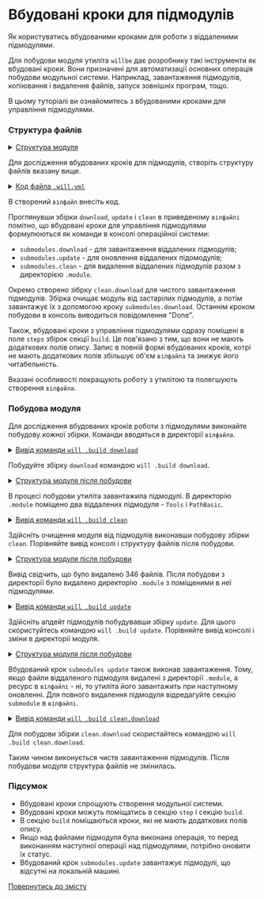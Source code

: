 # Вбудовані кроки для підмодулів

Як користуватись вбудованими кроками для роботи з віддаленими підмодулями.

Для побудови модуля утиліта `willbe` дає розробнику такі інструменти як вбудовані кроки. Вони призначені для автоматизації основних операція побудови модульної системи. Наприклад, завантаження підмодулів, копіювання і видалення файлів, запуск зовнішніх програм, тощо.

В цьому туторіалі ви ознайомитесь з вбудованими кроками для управління підмодулями.  

### Структура файлів

<details>
  <summary><u>Структура модуля</u></summary>

```
predefinedSteps              
      └── .will.yml     
```

</details>

Для дослідження вбудованих кроків для підмодулів, створіть структуру файлів вказану вище. 

<details>
  <summary><u>Код файла <code>.will.yml</code></u></summary>

```yaml
about :

  name : predefinedSteps
  description : "To use predefined submodule control steps"
  version : 0.0.1

submodule :

  Tools : git+https:///github.com/Wandalen/wTools.git/out/wTools#master
  PathBasic : git+https:///github.com/Wandalen/wPathBasic.git/out/wPathBasic#master

step :

  echo :
    shell : echo "Done"
    currentPath : '.'

build :

  download :
    steps :
      - submodules.download

  update :
    steps :
      - submodules.update

  clean :
    steps :
      - submodules.clean

  clean.download :
    steps :
      - submodules.clean
      - submodules.download
      - echo

```

</details>

В створений `вілфайл` внесіть код.

Проглянувши збірки `download`, `update` i `clean` в приведеному `вілфайлі` помітно, що вбудовані кроки для управління підмодулями формулюються як команди в консолі операційної системи:   
- `submodules.download` - для завантаження віддалених підмодулів;
- `submodules.update` - для оновлення віддалених підомодулів;
- `submodules.clean` - для видалення віддалених підмодулів разом з директорією `.module`.

Окремо створено зібрку `clean.download` для чистого завантаження підмодулів. Збірка очищає модуль від застарілих підмодулів, а потім завантажує їх з допомогою кроку `submodules.download`. Останнім кроком побудови в консоль виводиться повідомлення "Done".

Також, вбудовані кроки з управління підмодулями одразу поміщені в поле `steps` збірок секції `build`. Це пов'язано з тим, що вони не мають додаткових полів опису. Запис в повній формі вбудованих кроків, котрі не мають додаткових полів збільшує об'єм `вілфайла` та знижує його читабельність.  

Вказані особливості покращують роботу з утилітою та полегшують створення `вілфайла`.

### Побудова модуля

Для дослідження вбудованих кроків роботи з підмодулями виконайте побудову кожної збірки. Команди вводяться в директорії `вілфайла`.

<details>
  <summary><u>Вивід команди <code>will .build download</code></u></summary>

```
[user@user ~]$ will .build download
...
     . Read : /path_to_file/.module/Tools/out/wTools.out.will.yml
     + module::Tools was downloaded in 12.741s
     . Read : /path_to_file/.module/PathBasic/out/wPathBasic.out.will.yml
     + module::PathBasic was downloaded in 4.903s
   + 2/2 submodule(s) of module::predefinedSteps were downloaded in 17.652s
  Built module::first / build::download in 17.698s

```

</details>

Побудуйте збірку `download` командою `will .build download`.

<details>
  <summary><u>Структура модуля після побудови</u></summary>

```
predefinedSteps
     ├── .module
     │      ├── Tools
     │      └── PathBasic
     └── .will.yml

```

</details>

В процесі побудови утиліта завантажила підмодулі. В директорію `.module` поміщено два віддалених підмодуля - `Tools` i `PathBasic`.  

<details>
  <summary><u>Вивід команди <code>will .build clean</code></u></summary>

```
[user@user ~]$ will .build clean
  Building clean
  ...
   - Clean deleted 346 file(s) in 1.159s
  Built module::first / build::clean in 1.207s

```

</details>

Здійсніть очищення модуля від підмодулів виконавши побудову збірки `clean`. Порівняйте вивід консолі і структуру файлів після побудови.

<details>
  <summary><u>Структура модуля після побудови</u></summary>

```
predefinedSteps
     └── .will.yml

```

</details>

Вивід свідчить, що було видалено 346 файлів. Після побудови з директорії було видалено директорію `.module` з поміщеними в неї підмодулями.

<details>
  <summary><u>Вивід команди <code>will .build update</code></u></summary>

```
[user@user ~]$ will .build update
...
  Building module::first / build::upgrade
     . Read : /path_to_file/.module/Tools/out/wTools.out.will.yml
     + module::Tools version master was updated in 13.922s
     . Read : /path_to_file/.module/PathBasic/out/wPathBasic.out.will.yml
     + module::PathBasic version master was updated in 3.553s
   + 2/2 submodule(s) of module::first were updated in 17.484s
  Built module::first / build::update in 17.538s

  ```

</details>

Здійсніть апдейт підмодулів побудувавши збірку `update`. Для цього скористуйтесь командою `will .build update`. Порівняйте вивід консолі і зміни в директорії модуля.

<details>
  <summary><u>Структура модуля після побудови</u></summary>

```
predefinedSteps
     ├── .module
     │      ├── Tools
     │      └── PathBasic
     └── .will.yml

```

</details>

Вбудований крок `submodules update` також виконав завантаження. Тому, якщо файли віддаленого підмодуля видалені з директорії `.module`, а ресурс в `вілфайлі` - ні, то утиліта його завантажить при наступному оновленні. Для повного видалення підмодуля відредагуйте секцію `submodule` в `вілфайлі`.  

<details>
  <summary><u>Вивід команди <code>will .build clean.download</code></u></summary>

```
[user@user ~]$ will .build clean.download
...
  Building module::predefinedSteps / build::clean.download
   - Clean deleted 285 file(s) in 1.267s
     . Read : /path_to_file/.module/Tools/out/wTools.out.will.yml
     + module::Tools was downloaded version master in 24.888s
     . Read : /path_to_file/.module/PathBasic/out/wPathBasic.out.will.yml
     + module::PathBasic was downloaded version master in 3.783s
   + 2/2 submodule(s) of module::predefinedSteps were downloaded in 28.700s
 > echo "Done"
Done
  Built module::predefinedSteps / build::clean.download in 30.093s

```

</details>

Для побудови збірки `clean.download` скористайтесь командою `will .build clean.download`. 

Таким чином виконується чисте завантаження підмодулів. Після побудови модуля структура файлів не змінилась.

### Підсумок  

- Вбудовані кроки спрощують створення модульної системи.  
- Вбудовані кроки можуть поміщатись в секцію `step` i секцію `build`.
- В секцію `build` поміщаються кроки, які не мають додаткових полів опису.
- Якщо над файлами підмодуля була виконана операція, то перед виконанням наступної операції над підмодулями, потрібно оновити їх статус.
- Вбудований крок `submodules.update` завантажує підмодулі, що відсутні на локальній машині.
 
[Повернутись до змісту](../README.md#tutorials)
